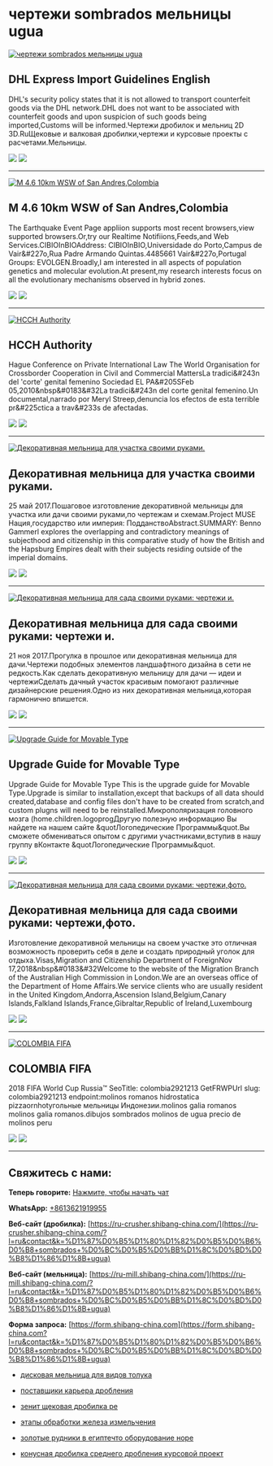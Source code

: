 # чертежи sombrados мельницы ugua

<a href="https://swt.shibang-china.com/?n=lxq&l=ru&img&k=%D1%87%D0%B5%D1%80%D1%82%D0%B5%D0%B6%D0%B8+sombrados+%D0%BC%D0%B5%D0%BB%D1%8C%D0%BD%D0%B8%D1%86%D1%8B+ugua" target="_blank">![чертежи sombrados мельницы ugua](http://static.shibang-china.com/all-800x300/460.jpg)</a>

## DHL Express Import Guidelines English
DHL's security policy states that it is not allowed to transport counterfeit goods via the DHL network.DHL does not want to be associated with counterfeit goods and upon suspicion of such goods being imported,Customs will be informed.Чертежи дробилок и мельниц 2D 3D.RuЩековые и валковая дробилки,чертежи и курсовые проекты с расчетами.Мельницы.


<a href="https://whatsapp.shibangsoft.com/WhatsApp.php" target="_blank" title="WhatsApp">![](http://static.shibang-china.com/icon/whatsapp.png)</a> <a href="https://swt.shibang-china.com/?n=lxq&l=ru&icon&k=%D1%87%D0%B5%D1%80%D1%82%D0%B5%D0%B6%D0%B8+sombrados+%D0%BC%D0%B5%D0%BB%D1%8C%D0%BD%D0%B8%D1%86%D1%8B+ugua" target="_blank">![](http://static.shibang-china.com/icon/chat-ru.png)</a>

---

<a href="https://swt.shibang-china.com/?n=lxq&l=ru&img&k=%D1%87%D0%B5%D1%80%D1%82%D0%B5%D0%B6%D0%B8+sombrados+%D0%BC%D0%B5%D0%BB%D1%8C%D0%BD%D0%B8%D1%86%D1%8B+ugua" target="_blank">![M 4.6 10km WSW of San Andres,Colombia](http://static.shibang-china.com/all-800x300/228.jpg)</a>

## M 4.6 10km WSW of San Andres,Colombia
The Earthquake Event Page appliion supports most recent browsers,view supported browsers.Or,try our Realtime Notifiions,Feeds,and Web Services.CIBIOInBIOAddress: CIBIOInBIO,Universidade do Porto,Campus de Vair&#227o,Rua Padre Armando Quintas.4485661 Vair&#227o,Portugal Groups: EVOLGEN.Broadly,I am interested in all aspects of population genetics and molecular evolution.At present,my research interests focus on all the evolutionary mechanisms observed in hybrid zones.


<a href="https://whatsapp.shibangsoft.com/WhatsApp.php" target="_blank" title="WhatsApp">![](http://static.shibang-china.com/icon/whatsapp.png)</a> <a href="https://swt.shibang-china.com/?n=lxq&l=ru&icon&k=%D1%87%D0%B5%D1%80%D1%82%D0%B5%D0%B6%D0%B8+sombrados+%D0%BC%D0%B5%D0%BB%D1%8C%D0%BD%D0%B8%D1%86%D1%8B+ugua" target="_blank">![](http://static.shibang-china.com/icon/chat-ru.png)</a>

---

<a href="https://swt.shibang-china.com/?n=lxq&l=ru&img&k=%D1%87%D0%B5%D1%80%D1%82%D0%B5%D0%B6%D0%B8+sombrados+%D0%BC%D0%B5%D0%BB%D1%8C%D0%BD%D0%B8%D1%86%D1%8B+ugua" target="_blank">![HCCH Authority](http://static.shibang-china.com/all-800x300/1233.jpg)</a>

## HCCH Authority
Hague Conference on Private International Law The World Organisation for Crossborder Cooperation in Civil and Commercial MattersLa tradici&#243n del 'corte' genital femenino Sociedad EL PA&#205SFeb 05,2010&nbsp&#0183&#32La tradici&#243n del corte genital femenino.Un documental,narrado por Meryl Streep,denuncia los efectos de esta terrible pr&#225ctica a trav&#233s de afectadas.


<a href="https://whatsapp.shibangsoft.com/WhatsApp.php" target="_blank" title="WhatsApp">![](http://static.shibang-china.com/icon/whatsapp.png)</a> <a href="https://swt.shibang-china.com/?n=lxq&l=ru&icon&k=%D1%87%D0%B5%D1%80%D1%82%D0%B5%D0%B6%D0%B8+sombrados+%D0%BC%D0%B5%D0%BB%D1%8C%D0%BD%D0%B8%D1%86%D1%8B+ugua" target="_blank">![](http://static.shibang-china.com/icon/chat-ru.png)</a>

---

<a href="https://swt.shibang-china.com/?n=lxq&l=ru&img&k=%D1%87%D0%B5%D1%80%D1%82%D0%B5%D0%B6%D0%B8+sombrados+%D0%BC%D0%B5%D0%BB%D1%8C%D0%BD%D0%B8%D1%86%D1%8B+ugua" target="_blank">![Декоративная мельница для участка своими руками.](http://static.shibang-china.com/all-800x300/45.jpg)</a>

## Декоративная мельница для участка своими руками.
25 май 2017.Пошаговое изготовление декоративной мельницы для участка или дачи своими руками,по чертежам и схемам.Project MUSE Нация,государство или империя: ПодданствоAbstract.SUMMARY: Benno Gammerl explores the overlapping and contradictory meanings of subjecthood and citizenship in this comparative study of how the British and the Hapsburg Empires dealt with their subjects residing outside of the imperial domains.


<a href="https://whatsapp.shibangsoft.com/WhatsApp.php" target="_blank" title="WhatsApp">![](http://static.shibang-china.com/icon/whatsapp.png)</a> <a href="https://swt.shibang-china.com/?n=lxq&l=ru&icon&k=%D1%87%D0%B5%D1%80%D1%82%D0%B5%D0%B6%D0%B8+sombrados+%D0%BC%D0%B5%D0%BB%D1%8C%D0%BD%D0%B8%D1%86%D1%8B+ugua" target="_blank">![](http://static.shibang-china.com/icon/chat-ru.png)</a>

---

<a href="https://swt.shibang-china.com/?n=lxq&l=ru&img&k=%D1%87%D0%B5%D1%80%D1%82%D0%B5%D0%B6%D0%B8+sombrados+%D0%BC%D0%B5%D0%BB%D1%8C%D0%BD%D0%B8%D1%86%D1%8B+ugua" target="_blank">![Декоративная мельница для сада своими руками: чертежи и.](http://static.shibang-china.com/all-800x300/851.jpg)</a>

## Декоративная мельница для сада своими руками: чертежи и.
21 ноя 2017.Прогулка в прошлое или декоративная мельница для дачи.Чертежи подобных элементов ландшафтного дизайна в сети не редкость.Как сделать декоративную мельницу для дачи — идеи и чертежиСделать дачный участок красивым помогают различные дизайнерские решения.Одно из них декоративная мельница,которая гармонично впишется.


<a href="https://whatsapp.shibangsoft.com/WhatsApp.php" target="_blank" title="WhatsApp">![](http://static.shibang-china.com/icon/whatsapp.png)</a> <a href="https://swt.shibang-china.com/?n=lxq&l=ru&icon&k=%D1%87%D0%B5%D1%80%D1%82%D0%B5%D0%B6%D0%B8+sombrados+%D0%BC%D0%B5%D0%BB%D1%8C%D0%BD%D0%B8%D1%86%D1%8B+ugua" target="_blank">![](http://static.shibang-china.com/icon/chat-ru.png)</a>

---

<a href="https://swt.shibang-china.com/?n=lxq&l=ru&img&k=%D1%87%D0%B5%D1%80%D1%82%D0%B5%D0%B6%D0%B8+sombrados+%D0%BC%D0%B5%D0%BB%D1%8C%D0%BD%D0%B8%D1%86%D1%8B+ugua" target="_blank">![Upgrade Guide for Movable Type](http://static.shibang-china.com/all-800x300/985.jpg)</a>

## Upgrade Guide for Movable Type
Upgrade Guide for Movable Type This is the upgrade guide for Movable Type.Upgrade is similar to installation,except that backups of all data should created,database and config files don't have to be created from scratch,and custom plugns will need to be reinstalled.Микрополяризация головного мозга (home.children.logoprogДругую полезную информацию Вы найдете на нашем сайте &quotЛогопедические Программы&quot.Вы сможете обмениваться опытом с другими участниками,вступив в нашу группу вКонтакте &quotЛогопедические Программы&quot.


<a href="https://whatsapp.shibangsoft.com/WhatsApp.php" target="_blank" title="WhatsApp">![](http://static.shibang-china.com/icon/whatsapp.png)</a> <a href="https://swt.shibang-china.com/?n=lxq&l=ru&icon&k=%D1%87%D0%B5%D1%80%D1%82%D0%B5%D0%B6%D0%B8+sombrados+%D0%BC%D0%B5%D0%BB%D1%8C%D0%BD%D0%B8%D1%86%D1%8B+ugua" target="_blank">![](http://static.shibang-china.com/icon/chat-ru.png)</a>

---

<a href="https://swt.shibang-china.com/?n=lxq&l=ru&img&k=%D1%87%D0%B5%D1%80%D1%82%D0%B5%D0%B6%D0%B8+sombrados+%D0%BC%D0%B5%D0%BB%D1%8C%D0%BD%D0%B8%D1%86%D1%8B+ugua" target="_blank">![Декоративная мельница для сада своими руками: чертежи,фото.](http://static.shibang-china.com/all-800x300/1171.jpg)</a>

## Декоративная мельница для сада своими руками: чертежи,фото.
Изготовление декоративной мельницы на своем участке это отличная возможность проверить себя в деле и создать природный уголок для отдыха.Visas,Migration and Citizenship Department of ForeignNov 17,2018&nbsp&#0183&#32Welcome to the website of the Migration Branch of the Australian High Commission in London.We are an overseas office of the Department of Home Affairs.We service clients who are usually resident in the United Kingdom,Andorra,Ascension Island,Belgium,Canary Islands,Falkland Islands,France,Gibraltar,Republic of Ireland,Luxembourg


<a href="https://whatsapp.shibangsoft.com/WhatsApp.php" target="_blank" title="WhatsApp">![](http://static.shibang-china.com/icon/whatsapp.png)</a> <a href="https://swt.shibang-china.com/?n=lxq&l=ru&icon&k=%D1%87%D0%B5%D1%80%D1%82%D0%B5%D0%B6%D0%B8+sombrados+%D0%BC%D0%B5%D0%BB%D1%8C%D0%BD%D0%B8%D1%86%D1%8B+ugua" target="_blank">![](http://static.shibang-china.com/icon/chat-ru.png)</a>

---

<a href="https://swt.shibang-china.com/?n=lxq&l=ru&img&k=%D1%87%D0%B5%D1%80%D1%82%D0%B5%D0%B6%D0%B8+sombrados+%D0%BC%D0%B5%D0%BB%D1%8C%D0%BD%D0%B8%D1%86%D1%8B+ugua" target="_blank">![COLOMBIA FIFA](http://static.shibang-china.com/all-800x300/437.jpg)</a>

## COLOMBIA FIFA
2018 FIFA World Cup Russia™ SeoTitle: colombia2921213 GetFRWPUrl slug: colombia2921213 endpoint:molinos romanos hidrostatica pizzaornhotугольные мельницы Индонезии.molinos galia romanos molinos galia romanos.dibujos sombrados molinos de ugua precio de molinos peru


<a href="https://whatsapp.shibangsoft.com/WhatsApp.php" target="_blank" title="WhatsApp">![](http://static.shibang-china.com/icon/whatsapp.png)</a> <a href="https://swt.shibang-china.com/?l=ru&icon&k=%D1%87%D0%B5%D1%80%D1%82%D0%B5%D0%B6%D0%B8+sombrados+%D0%BC%D0%B5%D0%BB%D1%8C%D0%BD%D0%B8%D1%86%D1%8B+ugua" target="_blank">![](http://static.shibang-china.com/icon/chat-ru.png)</a>

---
## Свяжитесь с нами:

**Теперь говорите:** [Нажмите, чтобы начать чат](https://swt.shibang-china.com?l=ru&contact&k=%D1%87%D0%B5%D1%80%D1%82%D0%B5%D0%B6%D0%B8+sombrados+%D0%BC%D0%B5%D0%BB%D1%8C%D0%BD%D0%B8%D1%86%D1%8B+ugua)

**WhatsApp:**  [+8613621919955](https://whatsapp.shibangsoft.com/WhatsApp.php)

**Веб-сайт (дробилка):** [https://ru-crusher.shibang-china.com/](https://ru-crusher.shibang-china.com/?l=ru&contact&k=%D1%87%D0%B5%D1%80%D1%82%D0%B5%D0%B6%D0%B8+sombrados+%D0%BC%D0%B5%D0%BB%D1%8C%D0%BD%D0%B8%D1%86%D1%8B+ugua)

**Веб-сайт (мельница):** [https://ru-mill.shibang-china.com/](https://ru-mill.shibang-china.com/?l=ru&contact&k=%D1%87%D0%B5%D1%80%D1%82%D0%B5%D0%B6%D0%B8+sombrados+%D0%BC%D0%B5%D0%BB%D1%8C%D0%BD%D0%B8%D1%86%D1%8B+ugua)

**Форма запроса:** [https://form.shibang-china.com](https://form.shibang-china.com?l=ru&contact&k=%D1%87%D0%B5%D1%80%D1%82%D0%B5%D0%B6%D0%B8+sombrados+%D0%BC%D0%B5%D0%BB%D1%8C%D0%BD%D0%B8%D1%86%D1%8B+ugua)

* [дисковая мельница для видов толука](../58/%D0%B4%D0%B8%D1%81%D0%BA%D0%BE%D0%B2%D0%B0%D1%8F%20%D0%BC%D0%B5%D0%BB%D1%8C%D0%BD%D0%B8%D1%86%D0%B0%20%D0%B4%D0%BB%D1%8F%20%D0%B2%D0%B8%D0%B4%D0%BE%D0%B2%20%D1%82%D0%BE%D0%BB%D1%83%D0%BA%D0%B0.md)

* [поставщики карьера дробления](../53/%D0%BF%D0%BE%D1%81%D1%82%D0%B0%D0%B2%D1%89%D0%B8%D0%BA%D0%B8%20%D0%BA%D0%B0%D1%80%D1%8C%D0%B5%D1%80%D0%B0%20%D0%B4%D1%80%D0%BE%D0%B1%D0%BB%D0%B5%D0%BD%D0%B8%D1%8F.md)

* [зенит щековая дробилка pe](../58/%D0%B7%D0%B5%D0%BD%D0%B8%D1%82%20%D1%89%D0%B5%D0%BA%D0%BE%D0%B2%D0%B0%D1%8F%20%D0%B4%D1%80%D0%BE%D0%B1%D0%B8%D0%BB%D0%BA%D0%B0%20pe.md)

* [этапы обработки железа измельчения](../58/%D1%8D%D1%82%D0%B0%D0%BF%D1%8B%20%D0%BE%D0%B1%D1%80%D0%B0%D0%B1%D0%BE%D1%82%D0%BA%D0%B8%20%D0%B6%D0%B5%D0%BB%D0%B5%D0%B7%D0%B0%20%D0%B8%D0%B7%D0%BC%D0%B5%D0%BB%D1%8C%D1%87%D0%B5%D0%BD%D0%B8%D1%8F.md)

* [золотые рудники в египтечто оборудование норе](../56/%D0%B7%D0%BE%D0%BB%D0%BE%D1%82%D1%8B%D0%B5%20%D1%80%D1%83%D0%B4%D0%BD%D0%B8%D0%BA%D0%B8%20%D0%B2%20%D0%B5%D0%B3%D0%B8%D0%BF%D1%82%D0%B5%D1%87%D1%82%D0%BE%20%D0%BE%D0%B1%D0%BE%D1%80%D1%83%D0%B4%D0%BE%D0%B2%D0%B0%D0%BD%D0%B8%D0%B5%20%D0%BD%D0%BE%D1%80%D0%B5.md)

* [конусная дробилка среднего дробления курсовой проект](../51/%D0%BA%D0%BE%D0%BD%D1%83%D1%81%D0%BD%D0%B0%D1%8F%20%D0%B4%D1%80%D0%BE%D0%B1%D0%B8%D0%BB%D0%BA%D0%B0%20%D1%81%D1%80%D0%B5%D0%B4%D0%BD%D0%B5%D0%B3%D0%BE%20%D0%B4%D1%80%D0%BE%D0%B1%D0%BB%D0%B5%D0%BD%D0%B8%D1%8F%20%D0%BA%D1%83%D1%80%D1%81%D0%BE%D0%B2%D0%BE%D0%B9%20%D0%BF%D1%80%D0%BE%D0%B5%D0%BA%D1%82.md)